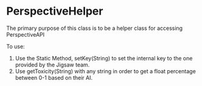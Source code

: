 # PerspectiveHelper

The primary purpose of this class is to be a helper class for accessing PerspectiveAPI

To use:
  1) Use the Static Method, setKey(String) to set the internal key to the one provided by the Jigsaw team.
  2) Use getToxicity(String) with any string in order to get a float percentage between 0-1 based on their AI.
